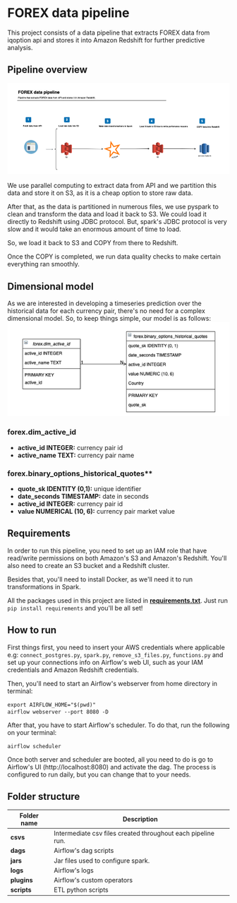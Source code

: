 # FOREX data pipeline

This project consists of a data pipeline that extracts FOREX data from iqoption api and stores it into Amazon Redshift for further predictive analysis.


## Pipeline overview


![](./forex_data_pipeline.png)

We use parallel computing to extract data from API and we partition this data and store it on S3, as it is a cheap option to store raw data.

After that, as the data is partitioned in numerous files, we use pyspark to clean and transform the data and load it back to S3. We could load it directly to Redshift using JDBC protocol. But, spark's JDBC protocol is very slow and it would take an enormous amount of time to load.

So, we load it back to S3 and COPY from there to Redshift.

Once the COPY is completed, we run data quality checks to make certain everything ran smoothly.

## Dimensional model

As we are interested in developing a timeseries prediction over the historical data for each currency pair, there's no need for a complex dimensional model. So, to keep things simple, our model is as follows:
![](./forex_dimensional_model.png)

### forex.dim_active_id
- **active_id INTEGER:** currency pair id
- **active_name TEXT:** currency pair name

### forex.binary_options_historical_quotes**
- **quote_sk IDENTITY (0,1):** unique identifier
- **date_seconds TIMESTAMP:** date in seconds
- **active_id INTEGER:** currency pair id
- **value NUMERICAL (10, 6):** currency pair market value

## Requirements

In order to run this pipeline, you need to set up an IAM role that have read/write permissions on both Amazon's S3 and Amazon's Redshift. You'll also need to create an S3 bucket and a Redshift cluster.

Besides that, you'll need to install Docker, as we'll need it to run transformations in Spark.

All the packages used in this project are listed in [**requirements.txt**](https://gitlab.com/projetos-di/valor-do-evento/blob/master/csv_handler/README.md). Just run `pip install requirements` and you'll be all set!




## How to run

First things first, you need to insert your AWS credentials where applicable e.g: `connect_postgres.py`, `spark.py`, `remove_s3_files.py`,  `functions.py` and set up your connections info on Airflow's web UI, such as your IAM credentials and Amazon Redshift credentials.

Then, you'll need to start an Airflow's webserver from home directory in terminal:

```
export AIRFLOW_HOME="$(pwd)"
airflow webserver --port 8080 -D
```

After that, you have to start Airflow's scheduler. To do that, run the following on your terminal:
```
airflow scheduler
```

Once both server and scheduler are booted, all you need to do is go to Airflow's UI (http://localhost:8080) and activate the dag. The process is configured to run daily, but you can change that to your needs.

## Folder structure
Folder name | Description
----------------|--------------------
**csvs** | Intermediate csv files created throughout each pipeline run.
**dags** | Airflow's dag scripts
**jars** | Jar files used to configure spark.
**logs** | Airflow's logs
**plugins** | Airflow's custom operators
**scripts** | ETL python scripts
